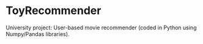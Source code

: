 # ToyRecommender
University project: User-based movie recommender (coded in Python using Numpy/Pandas libraries).
